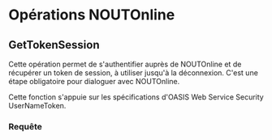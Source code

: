 # Opérations NOUTOnline

## GetTokenSession

Cette opération permet de s'authentifier auprès de NOUTOnline et de récupérer un token de session, 
à utiliser jusqu'à la déconnexion. C'est une étape obligatoire pour dialoguer avec NOUTOnline.

Cette fonction s'appuie sur les spécifications d'OASIS Web Service Security UserNameToken.

### Requête
